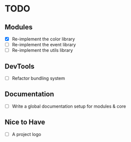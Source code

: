 # TODO

## Modules

- [x] Re-implement the color library
- [ ] Re-implement the event library
- [ ] Re-implement the utils library

## DevTools

- [ ] Refactor bundling system

## Documentation

- [ ] Write a global documentation setup for modules & core

## Nice to Have

- [ ] A project logo
